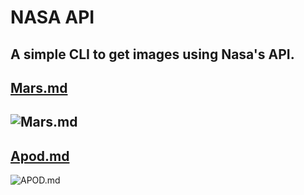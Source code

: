 # NASA API
## A simple CLI to get images using Nasa's API.

## [Mars.md](https://github.com/Manas02/NASA/tree/main/mars/mars.md)
![Mars.md](https://camo.githubusercontent.com/93f8f72bbb30385f0bf9b8634ff646cc0a7b670b52dba8f2cad1b40b25843414/68747470733a2f2f6d6172732e6e6173612e676f762f6d736c2d7261772d696d616765732f70726f6a2f6d736c2f7265646f70732f6f64732f737572666163652f736f6c2f30333133342f6f7067732f6564722f6663616d2f4652425f3637353730383239364544525f46303838303336364648415a30303334314d5f2e4a5047)
---
## [Apod.md](https://github.com/Manas02/NASA/tree/main/apod/apod.md)
![APOD.md](https://camo.githubusercontent.com/731cf54228d2719cef55e2042854ec67895604246be7513d61299d4dd18fdcd6/68747470733a2f2f61706f642e6e6173612e676f762f61706f642f696d6167652f323030312f4f72696f6e5472656573313233303139576573746c616b65313032342e6a7067)
